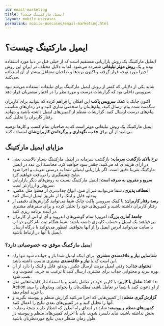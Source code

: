 ```yaml
---
id: email-marketing
title: ایمیل مارکتینگ چیست؟
layout: mobile-usecases
permalink: mobile-usecases/email-marketing.html
---
```


# ایمیل مارکتینگ چیست؟

ایملیل مارکتینگ یک روش بازاریابی مستقیم است که از خیلی قبل در دنیا مورد استفاده بوده و یک **روش موثر تبلیغاتی** شمرده می‌شود. اما به دلایل مختلف در ایران این روش اخیرا مورد توجه قرار گرفته و اکنون برندها و صاحبان مشاغل بیشتر از آن استفاده می‌کنند.

شاید یکی از دلایلی که کمتر از روش ایمیل مارکتینگ برای تبلیغات استفاده می‌شد نبود سرویس داخلی بود که گزارشات درست و مورد نظر را در اختیار مشتریان قرار دهد.

اکنون چابک با کمک **سرویس پاکت** این امکان را فراهم کرده که بتوانید برای کاربران سگمنت شده پیام ارسال کنید، پیام‌هایتان را شخصی سازی کنید و در زمان‌های مناسب پیام‌های درست ارسال کنید. گزارشات منظم از کمپین‌های ایمیل داشته باشید و بتوانید رفتار کاربران را تحلیل کنید.

ایمیل مارکتینگ یک روش تبلیغاتی موثر است که به صاحبان تمام کسب و کارها توصیه می‌شود از آن برای **جذب، نگهداری و برگرداندن کاربران‌شان** استفاده کنند.

## مزایای ایمیل مارکتینگ

* **نرخ بالای بازگشت سرمایه:** بازگشت سرمایه در ایمیل مارکتینگ بسیار بالاست.  یعنی در ازای هزینه‌ای که می‌کنید، چقدر سود خواهید کرد. محاسبۀ این عدد در ایمیل مارکتیگ تقریبا دقیق است. اگر بازاریابی ایمیلی شما به درستی تعریف و اجرا شود نتایج چشمگیری را دریافت خواهید کرد.
* **سریع و مقرون به صرفه است:** ایمیل مارکتینگ نسبت به روش‌های دیگر بازاریابی سریع‌تر و ارزان‌تر است.
* **انعطاف پذیری:** شما می‌توانید غیر از متن، انواع جذاب‌تری از محتوا مثل عکس، ویدئو، فایل و لینک را از طریق ایمیل ارسال کنید.
* **رصد رفتار کاربران:** با کمک سرویس پاکت چابک شما می‌توانید گزارش‌های دقیقی ار رفتار کاربران داشته باشید و کمپین‌های خود را تحلیل کرده و برای سفرهای مشتری در آینده برنامه ریزی کنید.
* **جامعۀ آماری بزرگ:** امروزۀ تمام گوشی‌های اندروید و آی او اس از کاربران می‌خواهند یک ایمیل و حساب کاربری داشته باشند. شما هنگام ثبت نام کاربر در اپ یا سایت می‌توانید آدرس ایمیل را از آنها بخواهید. اینطور می‌توانید با درگاه ارسال ایمیل با آنها در ارتباط باشید.

### ایمیل مارکتینگ موفق چه خصوصیاتی دارد؟

* **شناسایی نیاز و علاقه‌مندی مشتری:** برای اینکه ایمیل شما باز و خوانده شود تنها راه این است که با **نیاز و علاقه‌مندی** مشتری تناسب داشته باشد.
* **محتوای جذاب:** وقتی ایمیل مزیت ارسال عکس، ویدئو، فایل و لینک را دارد از آن بهره ببرید و محتوایی جذاب برای مشتری ارسال کنید تا ترغیب به خرید، عضویت و یا نصب شود.
* **تعامل با کاربر:** با کاربر خود در تعامل باشید و با استفاده از قابلیت‌هایی مثل Call To Action از او دعوت کنید با شما در تعامل باشد، مطلب‌تان را بخواند، ویدئوتان را ببیند یا خرید انجام دهد.
* **گزارش‌گیری منظم:** از کمپین‌هایی که اجرا می‌کنید گزارش منظم و پیوسته بگیرید و آنها را تحلیل کنید و در کمپین‌های بعدی نتایج را اعمال کنید.
* **کمپین‌های منظم و پیوسته:** شاید در ابتدای راه آنطور که انتظار دارید نتیجۀ رضایت بخش نداشته باشید، نباید دلسرد شوید، باید با اجرای کمپین‌های منظم و پیوسته در طول زمان منتظر دیدن نتایج موردنظرتان باشید.
